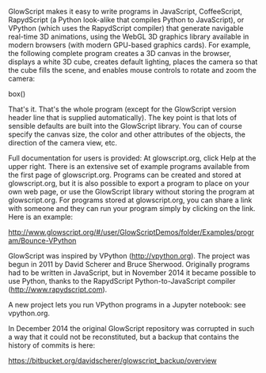 GlowScript makes it easy to write programs in JavaScript, CoffeeScript, RapydScript (a Python look-alike that compiles Python to JavaScript), or VPython (which uses the RapydScript compiler) that generate navigable real-time 3D animations, using the WebGL 3D graphics library available in modern browsers (with modern GPU-based graphics cards). For example, the following complete program creates a 3D canvas in the browser, displays a white 3D cube, creates default lighting, places the camera so that the cube fills the scene, and enables mouse controls to rotate and zoom the camera:

   box()

That's it. That's the whole program (except for the GlowScript version header line that is supplied automatically). The key point is that lots of sensible defaults are built into the GlowScript library. You can of course specify the canvas size, the color and other attributes of the objects, the direction of the camera view, etc.

Full documentation for users is provided: At glowscript.org, click Help at the upper right. There is an extensive set of example programs available from the first page of glowscript.org. Programs can be created and stored at glowscript.org, but it is also possible to export a program to place on your own web page, or use the GlowScript library without storing the program at glowscript.org. For programs stored at glowscript.org, you can share a link with someone and they can run your program simply by clicking on the link. Here is an example:

   http://www.glowscript.org/#/user/GlowScriptDemos/folder/Examples/program/Bounce-VPython

GlowScript was inspired by VPython (http://vpython.org). The project was begun in 2011 by David Scherer and Bruce Sherwood. Originally programs had to be written in JavaScript, but in November 2014 it became possible to use Python, thanks to the RapydScript Python-to-JavaScript compiler (http://www.rapydscript.com).

A new project lets you run VPython programs in a Jupyter notebook: see vpython.org.

In December 2014 the original GlowScript repository was corrupted in such a way that it could not be reconstituted, but a backup that contains the history of commits is here:

   https://bitbucket.org/davidscherer/glowscript_backup/overview
